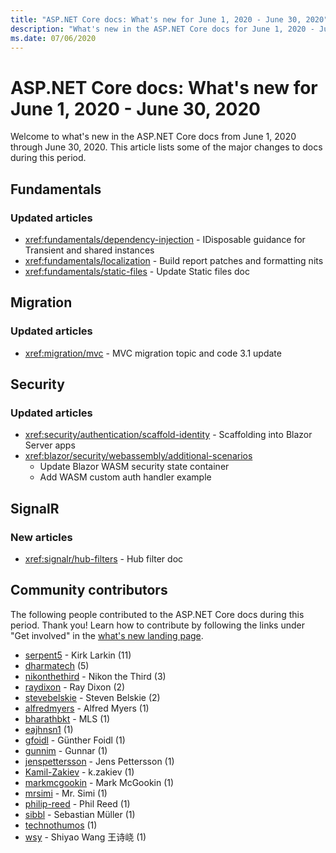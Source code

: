 ```yaml
---
title: "ASP.NET Core docs: What's new for June 1, 2020 - June 30, 2020"
description: "What's new in the ASP.NET Core docs for June 1, 2020 - June 30, 2020."
ms.date: 07/06/2020
---
```


# ASP.NET Core docs: What's new for June 1, 2020 - June 30, 2020

Welcome to what's new in the ASP.NET Core docs from June 1, 2020 through June 30, 2020. This article lists some of the major changes to docs during this period.

## Fundamentals

### Updated articles

- <xref:fundamentals/dependency-injection> - IDisposable guidance for Transient and shared instances
- <xref:fundamentals/localization> - Build report patches and formatting nits
- <xref:fundamentals/static-files> - Update Static files doc

## Migration

### Updated articles

- <xref:migration/mvc> - MVC migration topic and code 3.1 update

## Security

### Updated articles

- <xref:security/authentication/scaffold-identity> - Scaffolding into Blazor Server apps
- <xref:blazor/security/webassembly/additional-scenarios>
  - Update Blazor WASM security state container
  - Add WASM custom auth handler example

## SignalR

### New articles

- <xref:signalr/hub-filters> - Hub filter doc

## Community contributors

The following people contributed to the ASP.NET Core docs during this period. Thank you! Learn how to contribute by following the links under "Get involved" in the [what's new landing page](index.yml).

- [serpent5](https://github.com/serpent5) - Kirk Larkin (11)
- [dharmatech](https://github.com/dharmatech) (5)
- [nikonthethird](https://github.com/nikonthethird) - Nikon the Third (3)
- [raydixon](https://github.com/raydixon) - Ray Dixon (2)
- [stevebelskie](https://github.com/stevebelskie) - Steven Belskie (2)
- [alfredmyers](https://github.com/alfredmyers) - Alfred Myers (1)
- [bharathbkt](https://github.com/bharathbkt) - MLS (1)
- [eajhnsn1](https://github.com/eajhnsn1) (1)
- [gfoidl](https://github.com/gfoidl) - Günther Foidl (1)
- [gunnim](https://github.com/gunnim) - Gunnar (1)
- [jenspettersson](https://github.com/jenspettersson) - Jens Pettersson (1)
- [Kamil-Zakiev](https://github.com/Kamil-Zakiev) - k.zakiev (1)
- [markmcgookin](https://github.com/markmcgookin) - Mark McGookin (1)
- [mrsimi](https://github.com/mrsimi) - Mr. Simi (1)
- [philip-reed](https://github.com/philip-reed) - Phil Reed (1)
- [sibbl](https://github.com/sibbl) - Sebastian Müller (1)
- [technothumos](https://github.com/technothumos) (1)
- [wsy](https://github.com/wsy) - Shiyao Wang 王诗峣 (1)
